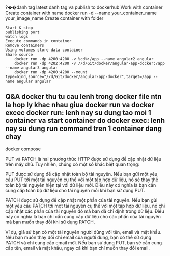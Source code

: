?��danh tag latest
danh tag va publish to dockerhub
Work with container
    Create container with name
        docker run -d --name your_container_name your_image_name
    Create container with folder

    Start & stop
    publishing port
    watch logs
    Execute commands in container
    Remove containers
    Using volumes store data container
    Share source
        docker run -dp 4200:4200 -v %cd%:/app --name angular2 angular
        docker run -dp 4202:4200 -v //d/Git/docker/angular-app-docker:/app --name angular3 angular
        docker run -dp 4200:4200 --mount type=bind,source="//d/Git/docker/angular-app-docker",target=/app --name angular angular
Q&A docker
thu tu cau lenh trong docker file ntn la hop ly
khac nhau giua docker run va docker excec
    docker run: lenh nay su dung tao moi 1 container va start container do
    docker exec: lenh nay su dung run command tren 1 container dang chay
--------------
docker compose

PUT và PATCH là hai phương thức HTTP được sử dụng để cập nhật dữ liệu trên máy chủ. Tuy nhiên, chúng có một số khác biệt quan trọng:

PUT được sử dụng để cập nhật toàn bộ tài nguyên. Nếu bạn gửi một yêu cầu PUT tới một tài nguyên cụ thể với một tập hợp dữ liệu, nó sẽ thay thế toàn bộ tài nguyên hiện tại với dữ liệu mới. Điều này có nghĩa là bạn cần cung cấp toàn bộ dữ liệu cho tài nguyên mỗi khi bạn sử dụng PUT.

PATCH được sử dụng để cập nhật một phần của tài nguyên. Nếu bạn gửi một yêu cầu PATCH tới một tài nguyên cụ thể với một tập hợp dữ liệu, nó chỉ cập nhật các phần của tài nguyên đó mà bạn đã chỉ định trong dữ liệu. Điều này có nghĩa là bạn chỉ cần cung cấp dữ liệu cho các phần của tài nguyên mà bạn muốn thay đổi khi sử dụng PATCH.

Ví dụ, giả sử bạn có một tài nguyên người dùng với tên, email và mật khẩu. Nếu bạn muốn thay đổi chỉ email của người dùng, bạn có thể sử dụng PATCH và chỉ cung cấp email mới. Nếu bạn sử dụng PUT, bạn sẽ cần cung cấp tên, email và mật khẩu, ngay cả khi bạn chỉ muốn thay đổi email.